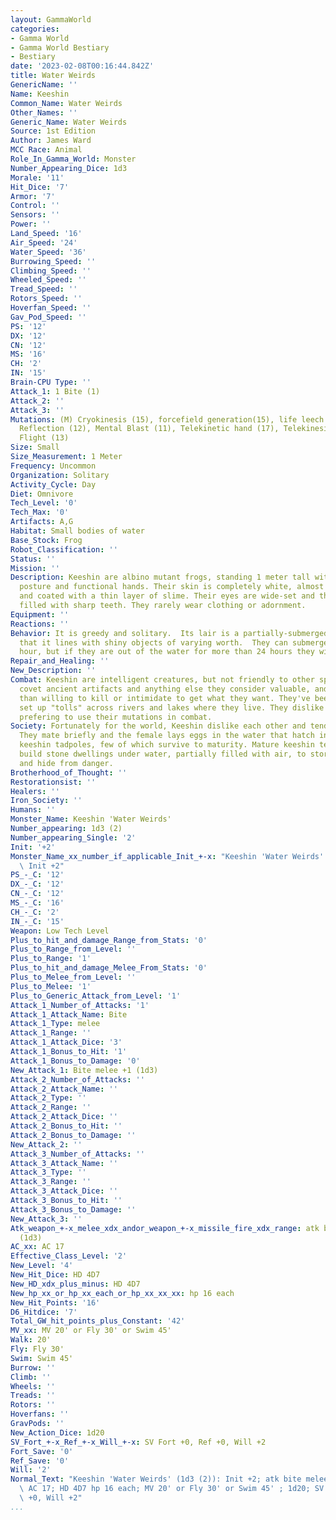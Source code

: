 ```yaml
---
layout: GammaWorld
categories:
- Gamma World
- Gamma World Bestiary
- Bestiary
date: '2023-02-08T00:16:44.842Z'
title: Water Weirds
GenericName: ''
Name: Keeshin
Common_Name: Water Weirds
Other_Names: ''
Generic_Name: Water Weirds
Source: 1st Edition
Author: James Ward
MCC Race: Animal
Role_In_Gamma_World: Monster
Number_Appearing_Dice: 1d3
Morale: '11'
Hit_Dice: '7'
Armor: '7'
Control: ''
Sensors: ''
Power: ''
Land_Speed: '16'
Air_Speed: '24'
Water_Speed: '36'
Burrowing_Speed: ''
Climbing_Speed: ''
Wheeled_Speed: ''
Tread_Speed: ''
Rotors_Speed: ''
Hoverfan_Speed: ''
Gav_Pod_Speed: ''
PS: '12'
DX: '12'
CN: '12'
MS: '16'
CH: '2'
IN: '15'
Brain-CPU Type: ''
Attack_1: 1 Bite (1)
Attack_2: ''
Attack_3: ''
Mutations: (M) Cryokinesis (15), forcefield generation(15), life leech (15), Mental
  Reflection (12), Mental Blast (11), Telekinetic hand (17), Telekinesis(16) Telekinetic
  Flight (13)
Size: Small
Size_Measurement: 1 Meter
Frequency: Uncommon
Organization: Solitary
Activity_Cycle: Day
Diet: Omnivore
Tech_Level: '0'
Tech_Max: '0'
Artifacts: A,G
Habitat: Small bodies of water
Base_Stock: Frog
Robot_Classification: ''
Status: ''
Mission: ''
Description: Keeshin are albino mutant frogs, standing 1 meter tall with a humanoid
  posture and functional hands. Their skin is completely white, almost translucent,
  and coated with a thin layer of slime. Their eyes are wide-set and their mouth is
  filled with sharp teeth. They rarely wear clothing or adornment.
Equipment: ''
Reactions: ''
Behavior: It is greedy and solitary.  Its lair is a partially-submerged stone caern
  that it lines with shiny objects of varying worth.  They can submerge for over an
  hour, but if they are out of the water for more than 24 hours they will die.
Repair_and_Healing: ''
New_Description: ''
Combat: Keeshin are intelligent creatures, but not friendly to other species. They
  covet ancient artifacts and anything else they consider valuable, and they're more
  than willing to kill or intimidate to get what they want. They've been known to
  set up "tolls" across rivers and lakes where they live. They dislike physical conflict,
  prefering to use their mutations in combat.
Society: Fortunately for the world, Keeshin dislike each other and tend to be solitary.
  They mate briefly and the female lays eggs in the water that hatch into dozens of
  keeshin tadpoles, few of which survive to maturity. Mature keeshin telekinetically
  build stone dwellings under water, partially filled with air, to store their goods
  and hide from danger.
Brotherhood_of_Thought: ''
Restorationsist: ''
Healers: ''
Iron_Society: ''
Humans: ''
Monster_Name: Keeshin 'Water Weirds'
Number_appearing: 1d3 (2)
Number_appearing_Single: '2'
Init: '+2'
Monster_Name_xx_number_if_applicable_Init_+-x: "Keeshin 'Water Weirds' (1d3 (2)):\
  \ Init +2"
PS_-_C: '12'
DX_-_C: '12'
CN_-_C: '12'
MS_-_C: '16'
CH_-_C: '2'
IN_-_C: '15'
Weapon: Low Tech Level
Plus_to_hit_and_damage_Range_from_Stats: '0'
Plus_to_Range_from_Level: ''
Plus_to_Range: '1'
Plus_to_hit_and_damage_Melee_From_Stats: '0'
Plus_to_Melee_from_Level: ''
Plus_to_Melee: '1'
Plus_to_Generic_Attack_from_Level: '1'
Attack_1_Number_of_Attacks: '1'
Attack_1_Attack_Name: Bite
Attack_1_Type: melee
Attack_1_Range: ''
Attack_1_Attack_Dice: '3'
Attack_1_Bonus_to_Hit: '1'
Attack_1_Bonus_to_Damage: '0'
New_Attack_1: Bite melee +1 (1d3)
Attack_2_Number_of_Attacks: ''
Attack_2_Attack_Name: ''
Attack_2_Type: ''
Attack_2_Range: ''
Attack_2_Attack_Dice: ''
Attack_2_Bonus_to_Hit: ''
Attack_2_Bonus_to_Damage: ''
New_Attack_2: ''
Attack_3_Number_of_Attacks: ''
Attack_3_Attack_Name: ''
Attack_3_Type: ''
Attack_3_Range: ''
Attack_3_Attack_Dice: ''
Attack_3_Bonus_to_Hit: ''
Attack_3_Bonus_to_Damage: ''
New_Attack_3: ''
Atk_weapon_+-x_melee_xdx_andor_weapon_+-x_missile_fire_xdx_range: atk bite melee +1
  (1d3)
AC_xx: AC 17
Effective_Class_Level: '2'
New_Level: '4'
New_Hit_Dice: HD 4D7
New_HD_xdx_plus_minus: HD 4D7
New_hp_xx_or_hp_xx_each_or_hp_xx_xx_xx: hp 16 each
New_Hit_Points: '16'
D6_Hitdice: '7'
Total_GW_hit_points_plus_Constant: '42'
MV_xx: MV 20' or Fly 30' or Swim 45'
Walk: 20'
Fly: Fly 30'
Swim: Swim 45'
Burrow: ''
Climb: ''
Wheels: ''
Treads: ''
Rotors: ''
Hoverfans: ''
GravPods: ''
New_Action_Dice: 1d20
SV_Fort_+-x_Ref_+-x_Will_+-x: SV Fort +0, Ref +0, Will +2
Fort_Save: '0'
Ref_Save: '0'
Will: '2'
Normal_Text: "Keeshin 'Water Weirds' (1d3 (2)): Init +2; atk bite melee +1 (1d3);\
  \ AC 17; HD 4D7 hp 16 each; MV 20' or Fly 30' or Swim 45' ; 1d20; SV Fort +0, Ref\
  \ +0, Will +2"
...
```

